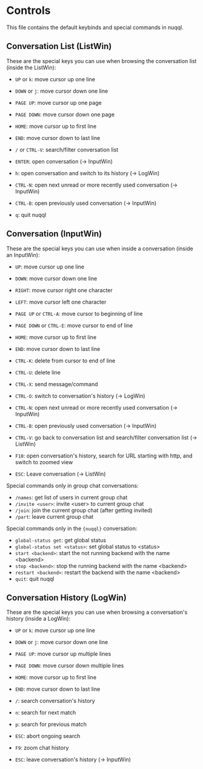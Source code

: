 # Controls

This file contains the default keybinds and special commands in nuqql.

## Conversation List (ListWin)

These are the special keys you can use when browsing the conversation list
(inside the ListWin):

* `UP` or `k`: move cursor up one line
* `DOWN` or `j`: move cursor down one line
* `PAGE UP`: move cursor up one page
* `PAGE DOWN`: move cursor down one page
* `HOME`: move cursor up to first line
* `END`: move cursor down to last line
* `/` or `CTRL-V`: search/filter conversation list

* `ENTER`: open conversation (-> InputWin)
* `h`: open conversation and switch to its history (-> LogWin)
* `CTRL-N`: open next unread or more recently used conversation (-> InputWin)
* `CTRL-B`: open previously used conversation (-> InputWin)

* `q`: quit nuqql

## Conversation (InputWin)

These are the special keys you can use when inside a conversation (inside an
InputWin):

* `UP`: move cursor up one line
* `DOWN`: move cursor down one line
* `RIGHT`: move cursor right one character
* `LEFT`: move cursor left one character
* `PAGE UP` or `CTRL-A`: move cursor to beginning of line
* `PAGE DOWN` or `CTRL-E`: move cursor to end of line
* `HOME`: move cursor up to first line
* `END`: move cursor down to last line

* `CTRL-K`: delete from cursor to end of line
* `CTRL-U`: delete line

* `CTRL-X`: send message/command
* `CTRL-O`: switch to conversation's history (-> LogWin)

* `CTRL-N`: open next unread or more recently used conversation (-> InputWin)
* `CTRL-B`: open previously used conversation (-> InputWin)
* `CTRL-V`: go back to conversation list and search/filter conversation list
  (-> ListWin)

* `F10`: open conversation's history, search for URL starting with http, and
  switch to zoomed view

* `ESC`: Leave conversation (-> ListWin)

Special commands only in group chat conversations:

* `/names`: get list of users in current group chat
* `/invite <user>`: invite \<user\> to current group chat
* `/join`: join the current group chat (after getting invited)
* `/part`: leave current group chat

Special commands only in the `{nuqql}` conversation:

* `global-status get`: get global status
* `global-status set <status>`: set global status to \<status\>
* `start <backend>`: start the not running backend with the name \<backend\>
* `stop <backend>`: stop the running backend with the name \<backend\>
* `restart <backend>`: restart the backend with the name \<backend\>
* `quit`: quit nuqql

##  Conversation History (LogWin)

These are the special keys you can use when browsing a conversation's history
(inside a LogWin):

* `UP` or `k`: move cursor up one line
* `DOWN` or `j`: move cursor down one line
* `PAGE UP`: move cursor up multiple lines
* `PAGE DOWN`: move cursor down multiple lines
* `HOME`: move cursor up to first line
* `END`: move cursor down to last line

* `/`: search conversation's history
* `n`: search for next match
* `p`: search for previous match
* `ESC`: abort ongoing search

* `F9`: zoom chat history

* `ESC`: leave conversation's history (-> InputWin)
